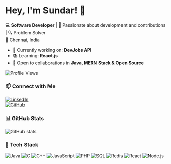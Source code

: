 # Hey, I'm Sundar! 👋
💻 **Software Developer** | 🚀 Passionate about development and contributions | 🔍 Problem Solver  
📍 Chennai, India  

- 🎯 Currently working on: **DevJobs API**
- 📚 Learning: **React.js**
- 🤝 Open to collaborations in **Java, MERN Stack & Open Source**

![Profile Views](https://komarev.com/ghpvc/?username=IamSundarN18&color=blue)  
### 📫 Connect with Me
[![LinkedIn](https://img.shields.io/badge/-LinkedIn-blue?style=flat&logo=linkedin&logoColor=white)](https://linkedin.com/in/sundarn18)  
[![GitHub](https://img.shields.io/badge/-GitHub-333?style=flat&logo=github&logoColor=white)](https://github.com/IamSundarN18)  

### 📊 GitHub Stats
![GitHub stats](https://github-readme-stats.vercel.app/api?username=IamSundarN18&show_icons=true&theme=radical)

### 🚀 Tech Stack  
![Java](https://img.shields.io/badge/Java-%23ED8B00.svg?style=flat&logo=java&logoColor=white) 
![C](https://img.shields.io/badge/C-%2300599C.svg?style=flat&logo=c&logoColor=white) 
![C++](https://img.shields.io/badge/C++-%2300599C.svg?style=flat&logo=c%2B%2B&logoColor=white) 
![JavaScript](https://img.shields.io/badge/JavaScript-%23F7DF1E.svg?style=flat&logo=javascript&logoColor=black) 
![PHP](https://img.shields.io/badge/PHP-%23777BB4.svg?style=flat&logo=php&logoColor=white) 
![SQL](https://img.shields.io/badge/SQL-%2307405E.svg?style=flat&logo=mysql&logoColor=white) 
![Redis](https://img.shields.io/badge/Redis-%23DC382D.svg?style=flat&logo=redis&logoColor=white) 
![React](https://img.shields.io/badge/React-%2361DAFB.svg?style=flat&logo=react&logoColor=white) 
![Node.js](https://img.shields.io/badge/Node.js-%23339933.svg?style=flat&logo=node.js&logoColor=white)  



